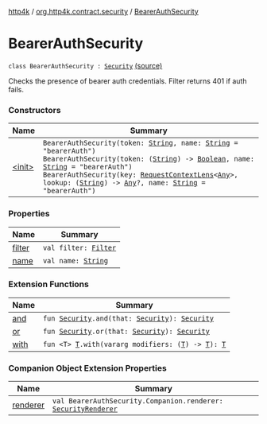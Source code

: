 [http4k](../../index.md) / [org.http4k.contract.security](../index.md) / [BearerAuthSecurity](./index.md)

# BearerAuthSecurity

`class BearerAuthSecurity : `[`Security`](../-security/index.md) [(source)](https://github.com/http4k/http4k/blob/master/http4k-contract/src/main/kotlin/org/http4k/contract/security/BearerAuthSecurity.kt#L10)

Checks the presence of bearer auth credentials. Filter returns 401 if auth fails.

### Constructors

| Name | Summary |
|---|---|
| [&lt;init&gt;](-init-.md) | `BearerAuthSecurity(token: `[`String`](https://kotlinlang.org/api/latest/jvm/stdlib/kotlin/-string/index.html)`, name: `[`String`](https://kotlinlang.org/api/latest/jvm/stdlib/kotlin/-string/index.html)` = "bearerAuth")`<br>`BearerAuthSecurity(token: (`[`String`](https://kotlinlang.org/api/latest/jvm/stdlib/kotlin/-string/index.html)`) -> `[`Boolean`](https://kotlinlang.org/api/latest/jvm/stdlib/kotlin/-boolean/index.html)`, name: `[`String`](https://kotlinlang.org/api/latest/jvm/stdlib/kotlin/-string/index.html)` = "bearerAuth")`<br>`BearerAuthSecurity(key: `[`RequestContextLens`](../../org.http4k.lens/-request-context-lens.md)`<`[`Any`](https://kotlinlang.org/api/latest/jvm/stdlib/kotlin/-any/index.html)`>, lookup: (`[`String`](https://kotlinlang.org/api/latest/jvm/stdlib/kotlin/-string/index.html)`) -> `[`Any`](https://kotlinlang.org/api/latest/jvm/stdlib/kotlin/-any/index.html)`?, name: `[`String`](https://kotlinlang.org/api/latest/jvm/stdlib/kotlin/-string/index.html)` = "bearerAuth")` |

### Properties

| Name | Summary |
|---|---|
| [filter](filter.md) | `val filter: `[`Filter`](../../org.http4k.core/-filter/index.md) |
| [name](name.md) | `val name: `[`String`](https://kotlinlang.org/api/latest/jvm/stdlib/kotlin/-string/index.html) |

### Extension Functions

| Name | Summary |
|---|---|
| [and](../and.md) | `fun `[`Security`](../-security/index.md)`.and(that: `[`Security`](../-security/index.md)`): `[`Security`](../-security/index.md) |
| [or](../or.md) | `fun `[`Security`](../-security/index.md)`.or(that: `[`Security`](../-security/index.md)`): `[`Security`](../-security/index.md) |
| [with](../../org.http4k.core/with.md) | `fun <T> `[`T`](../../org.http4k.core/with.md#T)`.with(vararg modifiers: (`[`T`](../../org.http4k.core/with.md#T)`) -> `[`T`](../../org.http4k.core/with.md#T)`): `[`T`](../../org.http4k.core/with.md#T) |

### Companion Object Extension Properties

| Name | Summary |
|---|---|
| [renderer](../../org.http4k.contract.openapi.v3/renderer.md) | `val BearerAuthSecurity.Companion.renderer: `[`SecurityRenderer`](../../org.http4k.contract.openapi/-security-renderer/index.md) |
